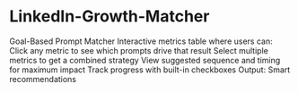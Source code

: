 # LinkedIn-Growth-Matcher
Goal-Based Prompt Matcher Interactive metrics table where users can:  Click any metric to see which prompts drive that result Select multiple metrics to get a combined strategy View suggested sequence and timing for maximum impact Track progress with built-in checkboxes  Output: Smart recommendations 
